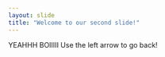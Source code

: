 ```yaml
---
layout: slide
title: "Welcome to our second slide!"
---
```

YEAHHH BOIIIII
Use the left arrow to go back!
